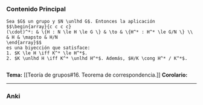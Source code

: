 ### Contenido Principal

```ad-theorem
Sea $G$ un grupo y $N \unlhd G$. Entonces la aplicación
$$\begin{array}{c c c c}
(\cdot)^*: & \{H : N \le H \le G \} & \to & \{H^* : H^* \le G/N \} \\
& H & \mapsto & H/N
\end{array}$$
es una biyección que satisface:
1. $K \le H \iff K^* \le H^*$.
2. $K \unlhd H \iff K^* \unlhd H^*$. Además, $H/K \cong H^* / K^*$.
```

```ad-proof

```

**Tema:** [[Teoría de grupos#16. Teorema de correspondencia.]]
**Corolario:**

---
### Anki
